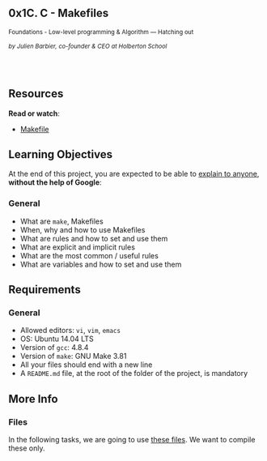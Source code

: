 <article class="pending_logs">

<div id="jigsaw-shortcut-lists">

</div>

<h1 class="gap">0x1C. C - Makefiles</h1>

<div id="project_id" style="display: none" data-project-id="273"></div>

<p class="sm-gap">
<small>
<i class="fa fa-folder-open"></i>
Foundations - Low-level programming &amp; Algorithm ― Hatching out
</small>
</p>

<p>
<em>
<small>
<i class="fa fa-user"></i> by Julien Barbier, co-founder &amp; CEO at Holberton School
</small>
</em>
</p>

<article id="description" class="gap formatted-content">
<p><img src="https://s3.amazonaws.com/intranet-projects-files/holbertonschool-low_level_programming/273/giphy-2.gif"
alt="" style="" /></p>

<p><br /></p>

<h2>Resources</h2>

<p><strong>Read or watch</strong>:</p>

<ul>
<li><a href="https://www.google.com/search?q=makefile" title="Makefile" target="_blank">Makefile</a> </li>
</ul>

<h2>Learning Objectives</h2>

<p>At the end of this project, you are expected to be able to <a href="https://fs.blog/2012/04/feynman-technique/"
title="explain to anyone" target="_blank">explain to anyone</a>, <strong>without the help of
Google</strong>:</p>

<h3>General</h3>

<ul>
<li>What are <code>make</code>, Makefiles</li>
<li>When, why and how to use Makefiles</li>
<li>What are rules and how to set and use them</li>
<li>What are explicit and implicit rules</li>
<li>What are the most common / useful rules</li>
<li>What are variables and how to set and use them</li>
</ul>

<h2>Requirements</h2>

<h3>General</h3>

<ul>
<li>Allowed editors: <code>vi</code>, <code>vim</code>, <code>emacs</code></li>
<li>OS: Ubuntu 14.04 LTS</li>
<li>Version of <code>gcc</code>: 4.8.4</li>
<li>Version of <code>make</code>: GNU Make 3.81</li>
<li>All your files should end with a new line</li>
<li>A <code>README.md</code> file, at the root of the folder of the project, is mandatory</li>
</ul>

<h2>More Info</h2>

<h3>Files</h3>

<p>In the following tasks, we are going to use <a href="https://github.com/holbertonschool/0x1B.c"
title="these files" target="_blank">these files</a>. We want to compile these only.</p>

</article>